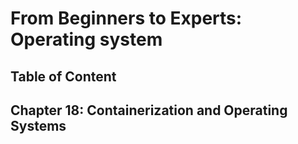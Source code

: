 # From Beginners to Experts: Operating system
## Table of Content
## Chapter 18: Containerization and Operating Systems
